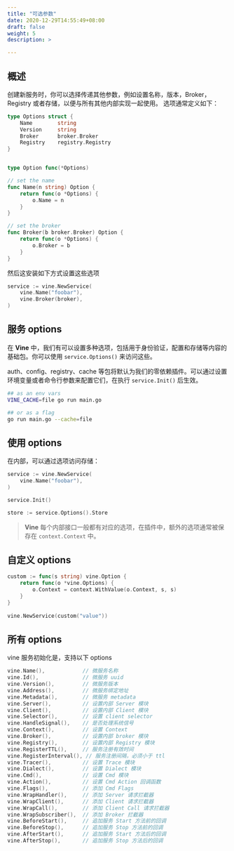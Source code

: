 ```yaml
---
title: "可选参数"
date: 2020-12-29T14:55:49+08:00
draft: false
weight: 5
description: >

---
```

## 概述
创建新服务时，你可以选择传递其他参数，例如设置名称，版本，Broker，Registry 或者存储，以便与所有其他内部实现一起使用。
选项通常定义如下：

```go
type Options struct {
    Name        string
    Version     string
    Broker      broker.Broker
    Registry    registry.Registry
}


type Option func(*Options)

// set the name
func Name(n string) Option {
    return func(o *Options) {
        o.Name = n
    }
}

// set the broker
func Broker(b broker.Broker) Option {
    return func(o *Options) {
        o.Broker = b
    }
}
```
然后这安装如下方式设置这些选项
```go
service := vine.NewService(
    vine.Name("foobar"),
    vine.Broker(broker),
)
```
## 服务 options
在 **Vine** 中，我们有可以设置多种选项，包括用于身份验证，配置和存储等内容的基础包。你可以使用 `service.Options()` 来访问这些。

auth、config、registry、cache 等包将默认为我们的零依赖插件。可以通过设置环境变量或者命令行参数来配置它们，在执行 `service.Init()` 后生效。
```bash
## as an env vars
VINE_CACHE=file go run main.go

## or as a flag
go run main.go --cache=file
```
## 使用 options
在内部，可以通过选项访问存储：
```go
service := vine.NewService(
    vine.Name("foobar"),
)

service.Init()

store := service.Options().Store
```

> **Vine** 每个内部接口一般都有对应的选项，在插件中，额外的选项通常被保存在 `context.Context` 中。

## 自定义 options
```go
custom := func(s string) vine.Option {
	return func(o *vine.Options) {
		o.Context = context.WithValue(o.Context, s, s)
	}
}
	
vine.NewService(custom("value"))
```
## 所有 options
vine 服务初始化是，支持以下 options

```go
vine.Name(),            // 微服务名称
vine.Id(),              // 微服务 uuid
vine.Version(),         // 微服务版本
vine.Address(),         // 微服务绑定地址
vine.Metadata(),        // 微服务 metadata
vine.Server(),          // 设置内部 Server 模块
vine.Client(),          // 设置内部 Client 模块
vine.Selector(),        // 设置 client selector 
vine.HandleSignal(),    // 是否处理系统信号
vine.Context(),         // 设置 Context 
vine.Broker(),          // 设置内部 broker 模块
vine.Registry(),        // 设置内部 Registry 模块
vine.RegisterTTL(),     // 服务注册有效时间
vine.RegisterInterval(), // 服务注册间隔，必须小于 ttl
vine.Tracer(),          // 设置 Trace 模块
vine.Dialect(),         // 设置 Dialect 模块
vine.Cmd(),             // 设置 Cmd 模块
vine.Action(),          // 设置 Cmd Action 回调函数
vine.Flags(),           // 添加 Cmd Flags 
vine.WrapHandler(),     // 添加 Server 请求拦截器
vine.WrapClient(),      // 添加 Client 请求拦截器
vine.WrapCall(),        // 添加 Client Call 请求拦截器
vine.WrapSubscriber(),  // 添加 Broker 拦截器
vine.BeforeStart(),     // 追加服务 Start 方法前的回调
vine.BeforeStop(),      // 追加服务 Stop 方法前的回调
vine.AfterStart(),      // 追加服务 Start 方法后的回调
vine.AfterStop(),       // 追加服务 Stop 方法后的回调
```